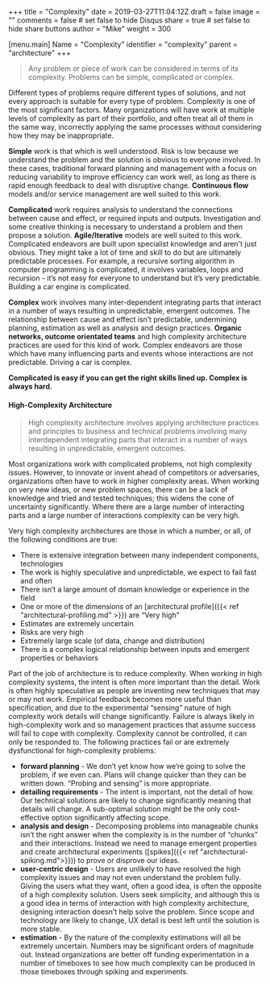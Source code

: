 +++
title = "Complexity"
date = 2019-03-27T11:04:12Z
draft = false
image = ""
comments = false # set false to hide Disqus
share = true	# set false to hide share buttons
author = "Mike"
weight = 300


[menu.main] 
    Name = "Complexity" 
    identifier = "complexity"
    parent = "architecture"
+++


>Any problem or piece of work can be considered in terms of its complexity. Problems can be simple, complicated or complex. 

Different types of problems require different types of solutions, and not every approach is suitable for every type of problem. Complexity is one of the most significant factors. Many organizations will have work at multiple levels of complexity as part of their portfolio, and often treat all of them in the same way, incorrectly applying the same processes without considering how they may be inappropriate. 
 
**Simple** work is that which is well understood. Risk is low because we understand the problem and the solution is obvious to everyone involved. In these cases, traditional forward planning and management with a focus on reducing variability to improve efficiency can work well, as long as there is rapid enough feedback to deal with disruptive change. **Continuous flow** models and/or service management are well suited to this work.
 
**Complicated** work requires analysis to understand the connections between cause and effect, or required inputs and outputs. Investigation and some creative thinking is necessary to understand a problem and then propose a solution. **Agile/Iterative** models are well suited to this work. Complicated endeavors are built upon specialist knowledge and aren't just obvious. They might take a lot of time and skill to do but are ultimately predictable processes. For example, a recursive sorting algorithm in computer programming is complicated, it involves variables, loops and recursion - it’s not easy for everyone to understand but it’s very predictable. Building a car engine is complicated.
 
**Complex** work involves many inter-dependent integrating parts that interact in a number of ways resulting in unpredictable, emergent outcomes. The relationship between cause and effect isn’t predictable, undermining planning, estimation as well as analysis and design practices. **Organic networks, outcome orientated teams** and high complexity architecture practices are used for this kind of work. Complex endeavors are those which have many influencing parts and events whose interactions are not predictable. Driving a car is complex.
 
**Complicated is easy if you can get the right skills lined up. Complex is always hard.**


#### High-Complexity Architecture


>High complexity architecture involves applying architecture practices and principles to business and technical problems involving many interdependent integrating parts that interact in a number of ways resulting in unpredictable, emergent outcomes.

Most organizations work with complicated problems, not high complexity issues. However, to innovate or invent ahead of competitors or adversaries, organizations often have to work in higher complexity areas. When working on very new ideas, or new problem spaces, there can be a lack of knowledge and tried and tested techniques; this widens the cone of uncertainty significantly. Where there are a large number of interacting parts and a large number of interactions complexity can be very high.
 
Very high complexity architectures are those in which a number, or all, of the following conditions are true:

* There is extensive integration between many independent components, technologies
* The work is highly speculative and unpredictable, we expect to fail fast and often
* There isn’t a large amount of domain knowledge or experience in the field
* One or more of the dimensions of an [architectural profile]({{< ref "architectural-profiling.md" >}}) are “Very high”
* Estimates are extremely uncertain
* Risks are very high
* Extremely large scale (of data, change and distribution)
* There is a complex logical relationship between inputs and emergent properties or behaviors

Part of the job of architecture is to reduce complexity. When working in high complexity systems, the intent is often more important than the detail. Work is often highly speculative as people are inventing new techniques that may or may not work. Empirical feedback becomes more useful than specification, and due to the experimental “sensing” nature of high complexity work details will change significantly. Failure is always likely in high-complexity work and so management practices that assume success will fail to cope with complexity. Complexity cannot be controlled, it can only be responded to. The following practices fail or are extremely dysfunctional for high-complexity problems:

* **forward planning** - We don’t yet know how we’re going to solve the problem, if we even can. Plans will change quicker than they can be written down. “Probing and sensing” is more appropriate.
* **detailing requirements** -  The intent is important, not the detail of how. Our technical solutions are likely to change significantly meaning that details will change. A sub-optimal solution might be the only cost-effective option significantly affecting scope.
* **analysis and design** - Decomposing problems into manageable chunks isn’t the right answer when the complexity is in the number of “chunks” and their interactions. Instead we need to manage emergent properties and create architectural experiments ([spikes]({{< ref "architectural-spiking.md">}})) to prove or disprove our ideas.
* **user-centric design** - Users are unlikely to have resolved the high complexity issues and may not even understand the problem fully. Giving the users what they want, often a good idea, is often the opposite of a high complexity solution. Users seek simplicity, and although this is a good idea in terms of interaction with high complexity architecture, designing interaction doesn’t help solve the problem. Since scope and technology are likely to change, UX detail is best left until the solution is more stable.
* **estimation** -  By the nature of the complexity estimations will all be extremely uncertain. Numbers may be significant orders of magnitude out. Instead organizations are better off funding experimentation in a number of timeboxes to see how much complexity can be produced in those timeboxes through spiking and experiments.



